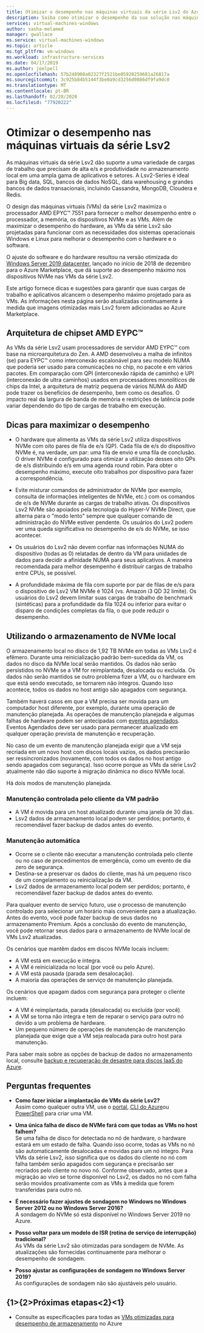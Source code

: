```yaml
---
title: Otimizar o desempenho nas máquinas virtuais da série Lsv2 do Azure – armazenamento
description: Saiba como otimizar o desempenho da sua solução nas máquinas virtuais da série Lsv2.
services: virtual-machines-windows
author: sasha-melamed
manager: gwallace
ms.service: virtual-machines-windows
ms.topic: article
ms.tgt_pltfrm: vm-windows
ms.workload: infrastructure-services
ms.date: 04/17/2019
ms.author: joelpell
ms.openlocfilehash: 57b248908a02327f2521be05920259681a26817a
ms.sourcegitcommit: 3c925b84b5144f3be0a9cd3256d0886df9fa9dc0
ms.translationtype: MT
ms.contentlocale: pt-BR
ms.lasthandoff: 02/28/2020
ms.locfileid: "77920222"
---
```

# <a name="optimize-performance-on-the-lsv2-series-virtual-machines"></a>Otimizar o desempenho nas máquinas virtuais da série Lsv2

As máquinas virtuais da série Lsv2 dão suporte a uma variedade de cargas de trabalho que precisam de alta e/s e produtividade no armazenamento local em uma ampla gama de aplicativos e setores.  A Lsv2-Series é ideal para Big data, SQL, bancos de dados NoSQL, data warehousing e grandes bancos de dados transacionais, incluindo Cassandra, MongoDB, Cloudera e Redis.

O design das máquinas virtuais (VMs) da série Lsv2 maximiza o processador AMD EPYC™ 7551 para fornecer o melhor desempenho entre o processador, a memória, os dispositivos NVMe e as VMs. Além de maximizar o desempenho do hardware, as VMs da série Lsv2 são projetadas para funcionar com as necessidades dos sistemas operacionais Windows e Linux para melhorar o desempenho com o hardware e o software.

O ajuste do software e do hardware resultou na versão otimizada do [Windows Server 2019 datacenter](https://azuremarketplace.microsoft.com/marketplace/apps/microsoftwindowsserver.windowsserver?tab=Overview), lançado no início de 2018 de dezembro para o Azure Marketplace, que dá suporte ao desempenho máximo nos dispositivos NVMe nas VMs da série Lsv2.

Este artigo fornece dicas e sugestões para garantir que suas cargas de trabalho e aplicativos alcancem o desempenho máximo projetado para as VMs. As informações nesta página serão atualizadas continuamente à medida que imagens otimizadas mais Lsv2 forem adicionadas ao Azure Marketplace.

## <a name="amd-eypc-chipset-architecture"></a>Arquitetura de chipset AMD EYPC™

As VMs da série Lsv2 usam processadores de servidor AMD EYPC™ com base na microarquitetura do Zen. A AMD desenvolveu a malha de infinitos (se) para EYPC™ como interconexão escalonável para seu modelo NUMA que poderia ser usado para comunicações no chip, no pacote e em vários pacotes. Em comparação com QPI (interconexão rápida de caminho) e UPI (interconexão de ultra caminhos) usados em processadores monolíticos de chips da Intel, a arquitetura de matriz pequena de vários NUMA do AMD pode trazer os benefícios de desempenho, bem como os desafios. O impacto real da largura de banda de memória e restrições de latência pode variar dependendo do tipo de cargas de trabalho em execução.

## <a name="tips-for-maximizing-performance"></a>Dicas para maximizar o desempenho

* O hardware que alimenta as VMs da série Lsv2 utiliza dispositivos NVMe com oito pares de fila de e/s (QP). Cada fila de e/s do dispositivo NVMe é, na verdade, um par: uma fila de envio e uma fila de conclusão. O driver NVMe é configurado para otimizar a utilização desses oito QPs de e/s distribuindo e/s em uma agenda round robin. Para obter o desempenho máximo, execute oito trabalhos por dispositivo para fazer a correspondência.

* Evite misturar comandos de administrador de NVMe (por exemplo, consulta de informações inteligentes de NVMe, etc.) com os comandos de e/s de NVMe durante as cargas de trabalho ativas. Os dispositivos Lsv2 NVMe são apoiados pela tecnologia do Hyper-V NVMe Direct, que alterna para o "modo lento" sempre que qualquer comando de administração do NVMe estiver pendente. Os usuários do Lsv2 podem ver uma queda significativa no desempenho de e/s do NVMe, se isso acontecer.

* Os usuários do Lsv2 não devem confiar nas informações NUMA do dispositivo (todas as 0) relatadas de dentro da VM para unidades de dados para decidir a afinidade NUMA para seus aplicativos. A maneira recomendada para melhor desempenho é distribuir cargas de trabalho entre CPUs, se possível. 

* A profundidade máxima de fila com suporte por par de filas de e/s para o dispositivo de Lsv2 VM NVMe é 1024 (vs. Amazon i3 QD 32 limite). Os usuários do Lsv2 devem limitar suas cargas de trabalho de benchmark (sintéticas) para a profundidade da fila 1024 ou inferior para evitar o disparo de condições completas da fila, o que pode reduzir o desempenho.

## <a name="utilizing-local-nvme-storage"></a>Utilizando o armazenamento de NVMe local

O armazenamento local no disco de 1,92 TB NVMe em todas as VMs Lsv2 é efêmero. Durante uma reinicialização padrão bem-sucedida da VM, os dados no disco da NVMe local serão mantidos. Os dados não serão persistidos no NVMe se a VM for reimplantada, desalocada ou excluída. Os dados não serão mantidos se outro problema fizer a VM, ou o hardware em que está sendo executado, se tornarem não íntegros. Quando isso acontece, todos os dados no host antigo são apagados com segurança.

Também haverá casos em que a VM precisa ser movida para um computador host diferente, por exemplo, durante uma operação de manutenção planejada. As operações de manutenção planejada e algumas falhas de hardware podem ser antecipadas com [eventos agendados](scheduled-events.md). Eventos Agendados deve ser usado para permanecer atualizado em qualquer operação prevista de manutenção e recuperação.

No caso de um evento de manutenção planejada exigir que a VM seja recriada em um novo host com discos locais vazios, os dados precisarão ser ressincronizados (novamente, com todos os dados no host antigo sendo apagados com segurança). Isso ocorre porque as VMs da série Lsv2 atualmente não dão suporte à migração dinâmica no disco NVMe local.

Há dois modos de manutenção planejada.

### <a name="standard-vm-customer-controlled-maintenance"></a>Manutenção controlada pelo cliente da VM padrão

- A VM é movida para um host atualizado durante uma janela de 30 dias.
- Lsv2 dados de armazenamento local podem ser perdidos; portanto, é recomendável fazer backup de dados antes do evento.

### <a name="automatic-maintenance"></a>Manutenção automática

- Ocorre se o cliente não executar a manutenção controlada pelo cliente ou no caso de procedimentos de emergência, como um evento de dia zero de segurança.
- Destina-se a preservar os dados do cliente, mas há um pequeno risco de um congelamento ou reinicialização da VM.
- Lsv2 dados de armazenamento local podem ser perdidos; portanto, é recomendável fazer backup de dados antes do evento.

Para qualquer evento de serviço futuro, use o processo de manutenção controlado para selecionar um horário mais conveniente para a atualização. Antes do evento, você pode fazer backup de seus dados no armazenamento Premium. Após a conclusão do evento de manutenção, você pode retornar seus dados para o armazenamento de NVMe local de VMs Lsv2 atualizadas.

Os cenários que mantêm dados em discos NVMe locais incluem:

- A VM está em execução e íntegra.
- A VM é reinicializada no local (por você ou pelo Azure).
- A VM está pausada (parada sem desalocação).
- A maioria das operações de serviço de manutenção planejada.

Os cenários que apagam dados com segurança para proteger o cliente incluem:

- A VM é reimplantada, parada (desalocada) ou excluída (por você).
- A VM se torna não íntegra e tem de reparar o serviço para outro nó devido a um problema de hardware.
- Um pequeno número de operações de manutenção de manutenção planejada que exige que a VM seja realocada para outro host para manutenção.

Para saber mais sobre as opções de backup de dados no armazenamento local, consulte [backup e recuperação de desastre para discos IaaS do Azure](backup-and-disaster-recovery-for-azure-iaas-disks.md).

## <a name="frequently-asked-questions"></a>Perguntas frequentes

* **Como fazer iniciar a implantação de VMs da série Lsv2?**  
   Assim como qualquer outra VM, use o [portal](quick-create-portal.md), [CLI do Azure](quick-create-cli.md)ou [PowerShell](quick-create-powershell.md) para criar uma VM.

* **Uma única falha de disco de NVMe fará com que todas as VMs no host falhem?**  
   Se uma falha de disco for detectada no nó de hardware, o hardware estará em um estado de falha. Quando isso ocorre, todas as VMs no nó são automaticamente desalocadas e movidas para um nó íntegro. Para VMs da série Lsv2, isso significa que os dados do cliente no nó com falha também serão apagados com segurança e precisarão ser recriados pelo cliente no novo nó. Conforme observado, antes que a migração ao vivo se torne disponível no Lsv2, os dados no nó com falha serão movidos proativamente com as VMs à medida que forem transferidas para outro nó.

* **É necessário fazer ajustes de sondagem no Windows no Windows Server 2012 ou no Windows Server 2016?**  
   A sondagem do NVMe só está disponível no Windows Server 2019 no Azure.  

* **Posso voltar para um modelo de ISR (rotina de serviço de interrupção) tradicional?**  
   As VMs da série Lsv2 são otimizadas para sondagem de NVMe. As atualizações são fornecidas continuamente para melhorar o desempenho de sondagem.

* **Posso ajustar as configurações de sondagem no Windows Server 2019?**  
   As configurações de sondagem não são ajustáveis pelo usuário.
   
## <a name="next-steps"></a>{1&gt;{2&gt;Próximas etapas&lt;2}&lt;1}

* Consulte as especificações para todas as [VMs otimizadas para desempenho de armazenamento](sizes-storage.md) no Azure
